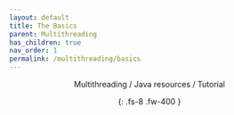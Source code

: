 ```yaml
---
layout: default
title: The Basics
parent: Multithreading
has_children: true
nav_order: 1
permalink: /multithreading/basics
---
```

<div align="center" markdown="1">
Multithreading / Java resources / Tutorial

{: .fs-8 .fw-400 }
</div>